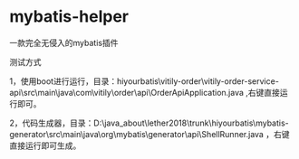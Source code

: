 # mybatis-helper
一款完全无侵入的mybatis插件

测试方式

1，使用boot进行运行，目录：hiyourbatis\vitily-order\vitily-order-service-api\src\main\java\com\vitily\order\api\OrderApiApplication.java
,右键直接运行即可。

2，代码生成器，目录：D:\java_about\lether2018\trunk\hiyourbatis\mybatis-generator\src\main\java\org\mybatis\generator\api\ShellRunner.java
，右键直接运行即可生成。
